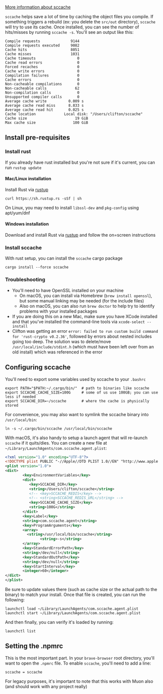 [More information about sccache](https://github.com/mozilla/sccache)

`sccache` helps save a lot of time by caching the object files you compile. If something triggers a rebuild (ex: you delete the `src/out` directory), `sccache` will try to use its cache.  Once installed, you can see the number of hits/misses by running `sccache -s`.  You'll see an output like this:
```
Compile requests              9144
Compile requests executed     9082
Cache hits                    8051
Cache misses                  1031
Cache timeouts                   0
Cache read errors                0
Forced recaches                  0
Cache write errors               0
Compilation failures             0
Cache errors                     0
Non-cacheable compilations       0
Non-cacheable calls             62
Non-compilation calls            0
Unsupported compiler calls       0
Average cache write          0.009 s
Average cache read miss      8.833 s
Average cache read hit       0.025 s
Cache location             Local disk: "/Users/clifton/sccache"
Cache size                      19 GiB
Max cache size                 100 GiB
```

## Install pre-requisites
### Install rust
If you already have rust installed but you're not sure if it's current, you can run `rustup update`

#### Mac/Linux installation
Install Rust via [rustup](https://rustup.rs/)
```
curl https://sh.rustup.rs -sSf | sh
```
On Linux, you may need to install `libssl-dev` and `pkg-config` using apt/yum/dnf

#### Windows installation
Download and install Rust via [rustup](https://rustup.rs/) and follow the on=screen instructions


### Install sccache
With rust setup, you can install the `sccache` cargo package
```
cargo install --force sccache
```

### Troubleshooting
- You'll need to have OpenSSL installed on your machine
  - On macOS, you can install via Homebrew (`brew install openssl`), but some manual linking may be needed (for the include files)
  - Also on macOS, you can also run `brew doctor` to help try to identify problems with your installed packages
- If you are doing this on a new Mac, make sure you have XCode installed and that you've installed the command-line tools via `xcode-select --install`
- Clifton was getting an error `error: failed to run custom build command for 'rust-crypto v0.2.36'`, followed by errors about nested includes going too deep. The solution was to delete/move `/usr/local/include/stdint.h` (which must have been left over from an old install) which was referenced in the error

## Configuring sccache
You'll need to export some variables used by sccache to your `.bashrc`
```
export PATH="$PATH:~/.cargo/bin/"  # path to binaries like sccache
export SCCACHE_CACHE_SIZE=100G     # some of us use 100GB; you can use less if needed
export SCCACHE_DIR=~/sccache       # where the cache is physically stored
```

For convenience, you may also want to symlink the sccache binary into `/usr/local/bin`:
```
ln -s ~/.cargo/bin/sccache /usr/local/bin/sccache
```

With macOS, it's also handy to setup a launch agent that will re-launch `sccache` if it quits/dies. You can create a new file at `~/Library/LaunchAgents/com.sccache.agent.plist`:
```xml
<?xml version="1.0" encoding="UTF-8"?>
<!DOCTYPE plist PUBLIC "-//Apple//DTD PLIST 1.0//EN" "http://www.apple.com/DTDs/PropertyList-1.0.dtd">
<plist version="1.0">
<dict>
        <key>EnvironmentVariables</key>
        <dict>
           <key>SCCACHE_DIR</key>
           <string>/Users/clifton/sccache</string>
           <!-- <key>SCCACHE_REDIS</key> -->
           <!-- <string>SCCACHE_REDIS_URL</string> -->
           <key>SCCACHE_CACHE_SIZE</key>
           <string>100G</string>
        </dict>
        <key>Label</key>
        <string>com.sccache.agent</string>
        <key>ProgramArguments</key>
        <array>
          <string>/usr/local/bin/sccache</string>
                <string>-s</string>
        </array>
        <key>StandardErrorPath</key>
        <string>/dev/null</string>
        <key>StandardOutPath</key>
        <string>/dev/null</string>
        <key>StartInterval</key>
        <integer>60</integer>
</dict>
</plist>
```
Be sure to update values there (such as cache size or the actual path to the binary) to match your install. Once that file is created, you can run the following:
```
launchctl load ~/Library/LaunchAgents/com.sccache.agent.plist
launchctl start ~/Library/LaunchAgents/com.sccache.agent.plist
```

And then finally, you can verify it's loaded by running:
```
launchctl list
```

## Setting the .npmrc
This is the most important part. In your `brave-browser` root directory, you'll want to open the `.npmrc` file. To enable `sccache`, you'll need to add a line:
```
sccache = sccache
```

For legacy purposes, it's important to note that this works with Muon also (and should work with any project really)